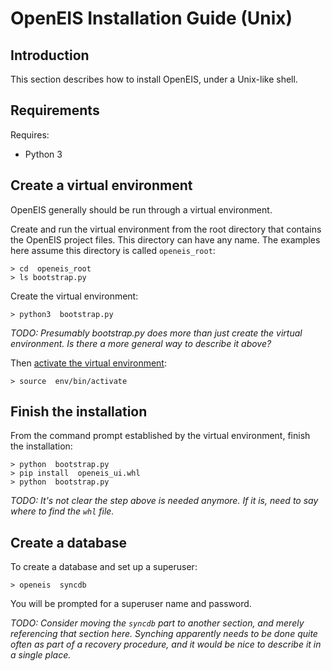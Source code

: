 # OpenEIS Installation Guide (Unix)


## Introduction

This section describes how to install OpenEIS, under a Unix-like shell.


## Requirements

Requires:

+ Python 3


## Create a virtual environment

OpenEIS generally should be run through a virtual environment.

Create and run the virtual environment from the root directory that contains the OpenEIS project files.
This directory can have any name.
The examples here assume this directory is called `openeis_root`:

    > cd  openeis_root
    > ls bootstrap.py

Create the virtual environment:

    > python3  bootstrap.py

*TODO: Presumably bootstrap.py does more than just create the virtual environment.
Is there a more general way to describe it above?*

Then [activate the virtual environment](command_line_basics_unix.md):

    > source  env/bin/activate


## Finish the installation

From the command prompt established by the virtual environment, finish the installation:

    > python  bootstrap.py
    > pip install  openeis_ui.whl
    > python  bootstrap.py

*TODO: It's not clear the step above is needed anymore.
If it is, need to say where to find the `whl` file.*


## Create a database

To create a database and set up a superuser:

    > openeis  syncdb

You will be prompted for a superuser name and password.

*TODO: Consider moving the `syncdb` part to another section, and merely referencing that section here.
Synching apparently needs to be done quite often as part of a recovery procedure, and it would be nice to describe it in a single place.*
